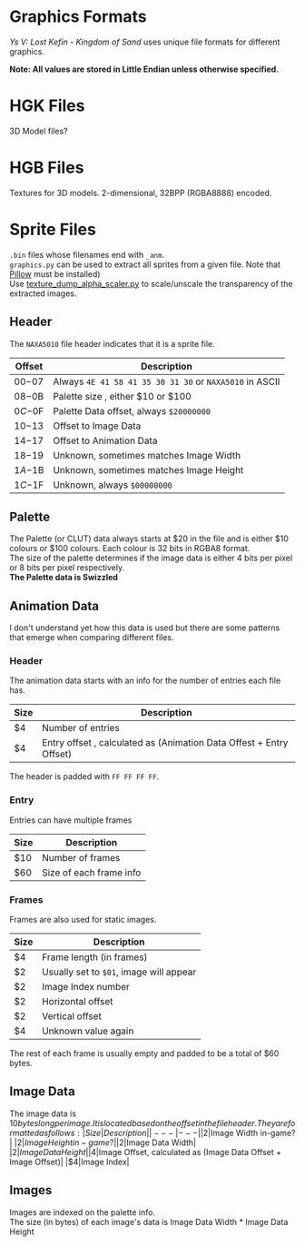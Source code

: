 # Graphics Formats

*Ys V: Lost Kefin - Kingdom of Sand* uses unique file formats for different graphics.  

**Note: All values are stored in Little Endian unless otherwise specified.**

# HGK Files

3D Model files?

# HGB Files

Textures for 3D models. 2-dimensional, 32BPP (RGBA8888) encoded.

# Sprite Files

`.bin` files whose filenames end with `_anm`.  
`graphics.py` can be used to extract all sprites from a given file. Note that [Pillow](https://pillow.readthedocs.io/en/stable/) must be installed)  
Use [texture_dump_alpha_scaler.py](https://github.com/PCSX2/pcsx2/blob/master/tools/texture_dump_alpha_scaler.py) to scale/unscale the transparency of the extracted images.

## Header

The `NAXA5010` file header indicates that it is a sprite file.

|Offset|Description|
|---|---|
|$00-$07|Always `4E 41 58 41 35 30 31 30` or `NAXA5010` in ASCII|
|$08-$0B|Palette size , either $10 or $100|
|$0C-$0F|Palette Data offset, always `$20000000`|
|$10-$13|Offset to Image Data|
|$14-$17|Offset to Animation Data|
|$18-$19|Unknown, sometimes matches Image Width|
|$1A-$1B|Unknown, sometimes matches Image Height|
|$1C-$1F|Unknown, always `$00000000`|

## Palette

The Palette (or CLUT) data always starts at $20 in the file and is either $10 colours or $100 colours. Each colour is 32 bits in RGBA8 format.  
The size of the palette determines if the image data is either 4 bits per pixel or 8 bits per pixel respectively.  
**The Palette data is Swizzled**

## Animation Data

I don't understand yet how this data is used but there are some patterns that emerge when comparing different files.

### Header

The animation data starts with an info for the number of entries each file has.  

|Size|Description|
|---|---|
|$4|Number of entries |
|$4|Entry offset , calculated as (Animation Data Offest + Entry Offset)|

The header is padded with `FF FF FF FF`.

### Entry

Entries can have multiple frames

|Size|Description|
|---|---|
|$10|Number of frames|
|$60|Size of each frame info|

### Frames

Frames are also used for static images.

|Size|Description|
|---|---|
|$4|Frame length (in frames)|
|$2|Usually set to `$01`, image will appear|
|$2|Image Index number|
|$2|Horizontal offset|
|$2|Vertical offset|
|$4|Unknown value again|

The rest of each frame is usually empty and padded to be a total of $60 bytes.

## Image Data

The image data is $10 bytes long per image. It is located based on the offset in the file header. They are formatted as follows:  
|Size|Description|
|---|---|
|$2|Image Width in-game?|
|$2|Image Height in-game?|
|$2|Image Data Width|
|$2|Image Data Height|
|$4|Image Offset, calculated as (Image Data Offset + Image Offset)|
|$4|Image Index|

## Images

Images are indexed on the palette info.  
The size (in bytes) of each image's data is Image Data Width * Image Data Height
